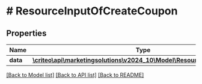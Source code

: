 # # ResourceInputOfCreateCoupon

## Properties

Name | Type | Description | Notes
------------ | ------------- | ------------- | -------------
**data** | [**\criteo\api\marketingsolutions\v2024_10\Model\ResourceOfCreateCoupon**](ResourceOfCreateCoupon.md) |  | [optional]

[[Back to Model list]](../../README.md#models) [[Back to API list]](../../README.md#endpoints) [[Back to README]](../../README.md)
